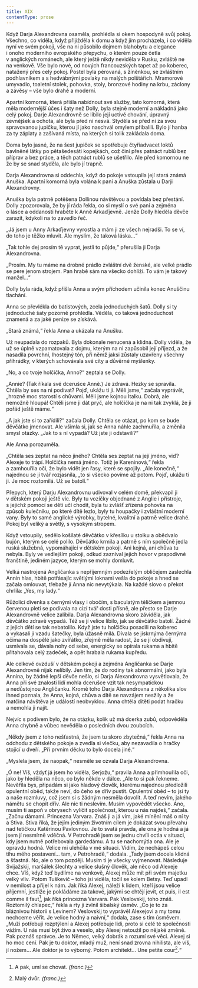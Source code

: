 ```yaml
---
title: XIX
contentType: prose
---
```


Když Darja Alexandrovna osaměla, prohlédla si okem hospodyně svůj pokoj. Všechno, co viděla, když přijížděla k domu a když jím procházela, i co viděla nyní ve svém pokoji, vše na ni působilo dojmem blahobytu a elegance i onoho moderního evropského přepychu, o kterém pouze četla v anglických románech, ale který ještě nikdy neviděla v Rusku, zvláště ne na venkově. Vše bylo nové, od nových francouzských tapet až po koberec, natažený přes celý pokoj. Postel byla pérovaná, s žíněnkou, se zvláštním podhlavníkem a s hedvábnými povlaky na malých polštářích. Mramorové umyvadlo, toaletní stolek, pohovka, stoly, bronzové hodiny na krbu, záclony a závěsy – vše bylo drahé a moderní.

Apartní komorná, která přišla nabídnout své služby, tato komorná, která měla modernější účes i šaty než Dolly, byla stejně moderní a nákladná jako celý pokoj. Darje Alexandrovně se líbilo její uctivé chování, úpravný zevnějšek a ochota, ale byla před ní nesvá. Styděla se před ní za svou spravovanou jupičku, kterou jí jako naschvál omylem přibalili. Bylo jí hanba za ty záplaty a zašívaná místa, na kterých si tolik zakládala doma.

Doma bylo jasné, že na šest jupiček se spotřebuje čtyřiadvacet loktů bavlněné látky po pětašedesáti kopejkách, což činí přes patnáct rublů bez příprav a bez práce, a těch patnáct rublů se ušetřilo. Ale před komornou ne že by se snad styděla, ale bylo jí trapně.

Darja Alexandrovna si oddechla, když do pokoje vstoupila její stará známá Anuška. Apartní komorná byla volána k paní a Anuška zůstala u Darji Alexandrovny.

Anuška byla patrně potěšena Dollinou návštěvou a povídala bez přestání. Dolly zpozorovala, že by jí ráda řekla, co si myslí o své paní a zejména o lásce a oddanosti hraběte k Anně Arkaďjevně. Jenže Dolly hleděla děvče zarazit, kdykoli na to zavedlo řeč.

„Já jsem u Anny Arkaďjevny vyrostla a mám ji ze všech nejradši. To se ví, do toho je těžko mluvit. Ale myslím, že taková láska…“

„Tak tohle dej prosím tě vyprat, jestli to půjde,“ přerušila ji Darja Alexandrovna.

„Prosím. My tu máme na drobné prádlo zvláštní dvě ženské, ale velké prádlo se pere jenom strojem. Pan hrabě sám na všecko dohlíží. To vám je takový manžel…“

Dolly byla ráda, když přišla Anna a svým příchodem učinila konec Anuščinu tlachání.

Anna se převlékla do batistových, zcela jednoduchých šatů. Dolly si ty jednoduché šaty pozorně prohlédla. Věděla, co taková jednoduchost znamená a za jaké peníze se získává.

„Stará známá,“ řekla Anna a ukázala na Anušku.

Už neupadala do rozpaků. Byla dokonale nenucená a klidná. Dolly viděla, že už se úplně vzpamatovala z dojmu, kterým na ni zapůsobil její příjezd, a že nasadila povrchní, lhostejný tón, při němž jaksi zůstaly uzavřeny všechny přihrádky, v kterých schovávala své city a důvěrné myšlenky.

„No, a co tvoje holčička, Anno?“ zeptala se Dolly.

„Annie? (Tak říkala své dcerušce Anně.) Je zdravá. Hezky se spravila. Chtěla by ses na ni podívat? Pojď, ukážu ti ji. Měli jsme,“ začala vyprávět, „hrozně moc starostí s chůvami. Měli jsme kojnou Italku. Dobrá, ale nemožně hloupá! Chtěli jsme ji dát pryč, ale holčička je na ni tak zvyklá, že ji pořád ještě máme.“

„A jak jste si to zařídili?“ začala Dolly. Chtěla se otázat, po kom se bude děvčátko jmenovat. Ale všimla si, jak se Anna náhle zachmuřila, a změnila smysl otázky. „Jak to s ní vypadá? Už jste ji odstavili?“

Ale Anna porozuměla.

„Chtěla ses zeptat na něco jiného? Chtěla ses zeptat na její jméno, viď? Alexeje to trápí. Holčička nemá jméno. Totiž je Kareninová,“ řekla a zamhouřila oči, že bylo vidět jen řasy, které se spojily. „Ale konečně,“ najednou se jí tvář rozjasnila, „to si všecko povíme až potom. Pojď, ukážu ti ji. Je moc roztomilá. Už se batolí.“

Přepych, který Darju Alexandrovnu udivoval v celém domě, překvapil ji v dětském pokoji ještě víc. Byly tu vozíčky objednané z Anglie i přístroje, s jejichž pomocí se děti učí chodit, byla tu zvlášť zřízená pohovka na způsob kulečníku, po které dítě lezlo, byly tu houpačky i zvláštní moderní vany. Byly to samé anglické výrobky, bytelné, kvalitní a patrně velice drahé. Pokoj byl veliký a světlý, s vysokým stropem.

Když vstoupily, sedělo košilaté děvčátko v křesílku u stolku a obědvalo bujón, kterým se celé polilo. Děvčátko krmila a patrně s ním společně jedla ruská služebná, vypomáhající v dětském pokoji. Ani kojná, ani chůva tu nebyla. Byly ve vedlejším pokoji, odkud zazníval jejich hovor v prapodivné franštině, jediném jazyce, kterým se mohly domluvit.

Velká nastrojená Angličanka s nepříjemným podezřelým obličejem zaslechla Annin hlas, hbitě potřásajíc světlými loknami vešla do pokoje a hned se začala omlouvat, třebaže jí Anna nic nevytýkala. Na každé slovo o překot chrlila: „Yes, my lady.“

Růžolící dívenka s černými vlasy i obočím, s baculatým tělíčkem a jemnou červenou pletí se podívala na cizí tvář dosti přísně, ale přesto se Darje Alexandrovně velice zalíbila. Darja Alexandrovna skoro záviděla, jak děvčátko zdravě vypadá. Též se jí velice líbilo, jak se děvčátko batolí. Žádné z jejích dětí se tak nebatolilo. Když jste tu holčičku posadili na koberec a vykasali jí vzadu šatečky, byla úžasně milá. Dívala se jiskrnýma černýma očima na dospělé jako zvířátko, zřejmě měla radost, že se jí obdivují, usmívala se, dávala nohy od sebe, energicky se opírala rukama a hbitě přitahovala celý zadeček, a opět hrabala rukama kupředu.

Ale celkové ovzduší v dětském pokoji a zejména Angličanka se Darje Alexandrovně nijak nelíbily. Jen tím, že do rodiny tak abnormální, jako byla Annina, by žádné lepší děvče nešlo, si Darja Alexandrovna vysvětlovala, že Anna při své znalosti lidí mohla dcerušce vzít tak nesympatickou a nedůstojnou Angličanku. Kromě toho Darja Alexandrovna z několika slov ihned poznala, že Anna, kojná, chůva a dítě se navzájem nesžily a že matčina návštěva je událostí neobvyklou. Anna chtěla dítěti podat hračku a nemohla ji najít.

Nejvíc s podivem bylo, že na otázku, kolik už má dcerka zubů, odpověděla Anna chybně a vůbec nevěděla o posledních dvou zoubcích.

„Někdy jsem z toho nešťastná, že jsem tu skoro zbytečná,“ řekla Anna na odchodu z dětského pokoje a zvedla si vlečku, aby nezavadila o hračky stojící u dveří. „Při prvním děcku to bylo docela jiné.“

„Myslela jsem, že naopak,“ nesměle se ozvala Darja Alexandrovna.

„Ó ne! Víš, vždyť já jsem ho viděla, Serjožu,“ pravila Anna a přimhouřila oči, jako by hleděla na něco, co bylo někde v dálce. „Ale to si pak řekneme. Nevěřila bys, připadám si jako hladový člověk, kterému najednou předložili opulentní oběd, takže neví, do čeho se dřív pustit. Opulentní oběd – to jsi ty a naše rozmluvy, což jsem si s žádným nesměla dovolit. A teď nevím, jakého námětu se chopit dřív. Ale nic ti neslevím. Musím vypovědět všecko. Ano, musím ti aspoň v obrysech vylíčit společnost, kterou u nás najdeš,“ začala. „Začnu dámami. Princezna Varvara. Znáš ji a já vím, jaké mínění máš o ní ty a Stiva. Stiva říká, že jejím jediným životním cílem je dokázat svou převahu nad tetičkou Katěrinou Pavlovnou. Je to svatá pravda, ale ona je hodná a já jsem jí nesmírně vděčná. V Petrohradě jsem se jednu chvíli octla v situaci, kdy jsem nutně potřebovala gardedámu. A tu se nachomýtla ona. Ale je opravdu hodná. Velice mi ulehčila v mé situaci. Vidím, že nechápeš celou tíhu mého postavení… tam, v Petrohradě,“ dodala. „Tady jsem docela klidná a šťastná. No, ale o tom později. Musím ti je všecky vyjmenovat. Následuje Svijažskij, maršálek šlechty a velice slušný člověk, ale něco od Alexeje chce. Víš, když teď bydlíme na venkově, Alexej může mít při svém majetku velký vliv. Potom Tuškevič – toho jsi viděla, točil se kolem Betsy. Teď upadl v nemilost a přijel k nám. Jak říká Alexej, náleží k lidem, kteří jsou velice příjemní, jestliže je pokládáme za takové, jakými se chtějí jevit, et puis, il est comme il faut[^29], jak říká princezna Varvara. Pak Veslovskij, toho znáš. Roztomilý chlapec,“ řekla a rty jí zvlnil šibalský úsměv. „Co je to za bláznivou historii s Levinem? Veslovskij to vyprávěl Alexejovi a my tomu nechceme věřit. Je velice hodný a naivní,“ dodala, zase s tím úsměvem. „Muži potřebují rozptýlení a Alexej potřebuje lidi, proto si celé té společnosti vážím. U nás musí být živo a veselo, aby Alexej netoužil po nějaké změně. Pak poznáš správce. Je to Němec, velký dobrák a rozumí své věci. Alexej si ho moc cení. Pak je tu doktor, mladý muž, není snad zrovna nihilista, ale víš, jí nožem… Ale doktor je to výborný. Potom architekt… Une petite cour[^30].“

  

[^29]: A pak, umí se chovat. _(franc.)_

[^30]: Malý dvůr. _(franc.)_
